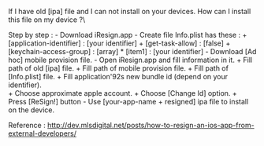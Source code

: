 If I have old [ipa] file and I can not install on your devices.  How can I install this file on my device ?\

Step by step : 
	- Download iResign.app
	- Create file Info.plist has these <key : value> : 
		+ [application-identifier] : [your identifier]
		+ [get-task-allow] : [false]
		+ [keychain-access-group] : [array]
			* [item1] : [your identifier]
	- Download [Ad hoc] mobile provision file.
	- Open iResign.app and fill information in it.
		+ Fill path of old [ipa] file.
		+ Fill path of mobile provision file.
		+ Fill path of [Info.plist] file.
		+ Fill application\'92s new bundle id (depend on your identifier).\
		+ Choose approximate apple account.
		+ Choose [Change Id] option.
		+ Press [ReSign!] button
	- Use [your-app-name + resigned] ipa file to install on the device.


Reference : 
http://dev.mlsdigital.net/posts/how-to-resign-an-ios-app-from-external-developers/